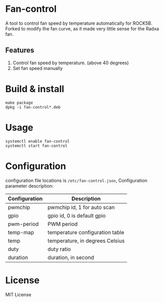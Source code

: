 Fan-control 
==============

A tool to control fan speed by temperature automatically for ROCK5B.
Forked to modify the fan curve, as it made very little sense for the Radxa fan. 

Features
--------------
1. Control fan speed by temperature. (above 40 degrees)
2. Set fan speed manually

Build & install
==============
```shell
make package
dpkg -i fan-control*.deb
```

Usage
==============
```shell
systemctl enable fan-control
systemctl start fan-control
```
  
Configuration
==============

configuration file locations is `/etc/fan-control.json`, Configuration parameter description:

|Configuration|Description|
|--|--|
|pwmchip|pwmchip id, 1 for auto scan|
|gpio|gpio id, 0 is default gpio |
|pwm-period|PWM period|
|temp-map|temperature configuration table|
|temp|temperature, in degrees Celsius|
|duty|duty ratio|
|duration|duration, in second|


License
===============
MIT License


